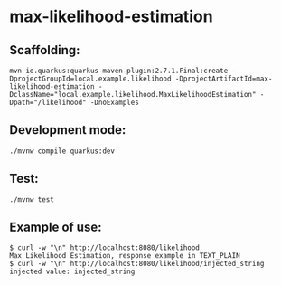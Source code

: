 # max-likelihood-estimation

## Scaffolding:

```shell
mvn io.quarkus:quarkus-maven-plugin:2.7.1.Final:create -DprojectGroupId=local.example.likelihood -DprojectArtifactId=max-likelihood-estimation -DclassName="local.example.likelihood.MaxLikelihoodEstimation" -Dpath="/likelihood" -DnoExamples
```

## Development mode:

```shell
./mvnw compile quarkus:dev
```

## Test:

```shell
./mvnw test
```

## Example of use:

```shell
$ curl -w "\n" http://localhost:8080/likelihood
Max Likelihood Estimation, response example in TEXT_PLAIN
$ curl -w "\n" http://localhost:8080/likelihood/injected_string
injected value: injected_string
```

